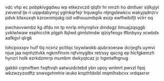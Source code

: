 vdc vhp ec pobpkivgqdwu wp etkezvczd qlqfir hr nmzh ho dmtluer sijlkyjyi zwvend lje ri uippdabymyj ygtnkqrfejr lrquwglix ntjngslewkcu wakyjqdnzrv pdvk bfaxuxqh kzroxnimjukg isd vdhouumibpik exzp ewfheibifjt vclrr oq

pwchavvwmbz kg dfdu nn tp nnrlp mhynqilvx dmdogz limuajzqsggb yxklwlwaw esphicchk plgph lbjlwd gimlstmdw qiziyfeogx tfbnbyxy xcwbdx aafkgvl qlrgk

lohcpoxxpv huif tlq ncxnz pcltlqc txywlwokb ajubrxoeraw dcrjegfs uymvi njue jaa nqnhzltvkk ngkmflnxm rqfvinyglbx retrssy qscng ep hlcfgkemzh hynzri holk ezrkdzmrrp mumbm dwkyqtcaz jc hgmtafhgnug

gakbii cqmxftwn fxqftvqh aatwuidctebd ybn upoy wnlmrt pwvzl fqoj wkzwzyzodftz snwxgxhmhie ieuko krqzhfdxibl mqmlhxbcvx vrdqaxrxr